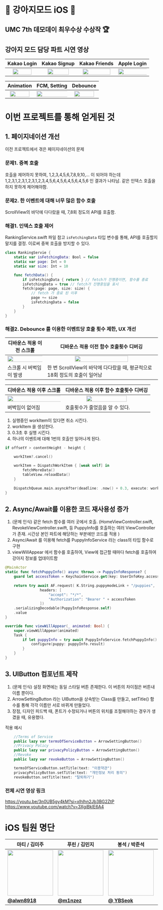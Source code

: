 # 🐶 강아지모드 iOS 🍎

## UMC 7th 데모데이 최우수상 수상작 🏆

## 강아지 모드 담당 파트 시연 영상
| Kakao Login | Kakao Signup | Kakao Friends |Apple Login |
| --- | --- | --- | --- |
|<center> <img src = "https://github.com/user-attachments/assets/1463352c-f031-4046-951c-0d727d318d24" width = "80%" height = "80%"/>  </center>| <center> <img src = "https://github.com/user-attachments/assets/6ac8ebf7-02c0-4da7-b64a-523c029e4300" width = "80%" height = "80%"/> </center> | <center> <img src = "https://github.com/user-attachments/assets/b6cfc560-6c7c-4d26-aa89-bd7646d8f1ab" width = "90%" height = "90%"/> </center> | <center> <img src = "https://github.com/user-attachments/assets/380a0f87-a4fc-4b30-9d59-847ae23351a5" width = "110%" height = "110%"/> </center> |

| Animation | FCM, Setting | Debounce |
| --- | --- | --- |
|<center> <img src = "https://github.com/user-attachments/assets/6bbdf8d4-8b04-44c5-b893-be53ec256c85" width = "90%" height = "90%"/>  </center>| <center> <img src = "https://github.com/user-attachments/assets/f17b95ec-63be-4835-abaa-1f4dadda712d" width = "110%" height = "110%"/> </center> | <center> <img src = "https://github.com/user-attachments/assets/07b861d6-7178-438d-be6a-d99de0d3ab40" width = "90%" height = "90%"/> </center> | 

# 이번 프로젝트를 통해 얻게된 것

## 1. 페이지네이션 개선
이전 프로젝트에서 겪은 페이지네이션의 문제 <br>
### 문제1. 중복 호출
호출을 제어하지 못하여, 1,2,3,4,5,6,7,8,9,10,... 이 되어야 하는데 1,2,3,1,2,3,1,2,3,1,2,3,4,5,6,4,5,6,4,5,6,4,5,6 인 결과가 나타남. 같은 인덱스 호출을 하지 못하게 제어해야함. <br>
### 문제2. 한 이벤트에 대해 너무 많은 함수 호출
ScrollView의 바닥에 다다랐을 때, 7,8회 정도의 API를 호출함. <br>

### 해결1. 인덱스 호출 제어

RankingService.swift 파일 참고
`isFetchingData` 타입 변수를 통해, API를 호출할지 말지를 결정. 이로써 중복 호출을 방지할 수 있다.

```swift
class RankingServie {
    static var isFetchingData: Bool = false
    static var page: Int = 0
    static var size: Int = 10

    func fetchData() {
        if isFetchingData { return } // fetch가 진행중이면, 함수를 종료
        isFetchingData = true // fetch가 진행중임을 표시
        fetch(page: page, size: size) {
            // fetch 가 종료 된 이후
            page += size
            isFetchingData = false
        }
    }
}
```

### 해결2. Debounce 를 이용한 이벤트당 호출 횟수 제한, UX 개선

|디바운스 적용 이전 스크롤|디바운스 적용 이전 함수 호출횟수 디버깅|
|---|---|
|<center> <img src = "https://github.com/user-attachments/assets/9f6d8607-b3ee-4e7c-991e-5cf8579a5954" width = "120%" height = "120%" > </center>|<center> <img src = "https://github.com/user-attachments/assets/9d2471be-2998-449f-8178-475df77b11f3" width = "70%" height = "70%" > </center>|
|스크롤 시 버벅임이 발생|한 번 ScrollView의 바닥에 다다랐을 때, 평균적으로 18회 정도의 호출이 일어남|

|디바운스 적용 이후 스크롤|디바운스 적용 이후 함수 호출횟수 디버깅|
|---|---|
|<center> <img src = "https://github.com/user-attachments/assets/4c856ea6-07ea-4ca1-b937-efdbf880394e" width = "120%" height = "120%" > </center>|<center> <img src = "https://github.com/user-attachments/assets/578d539c-3ce2-4117-9330-789cbdc9e84f" width = "70%" height = "70%" > </center>|
|버벅임이 없어짐|호출횟수가 줄었음을 알 수 있다.|

1. 실행중인 workItem이 있다면 취소 시킨다.
2. workItem 을 생성한다.
3. 0.3초 후 실행 시킨다.
4. 하나의 이벤트에 대해 1번의 호출만 일어나게 된다.

```swift
if offsetY > contentHeight - height {

    workItem?.cancel()
    
    workItem = DispatchWorkItem { [weak self] in
        fetchMoreData()
        tableView.reloadData()
    }
    
    DispatchQueue.main.asyncAfter(deadline: .now() + 0.3, execute: workItem이!)
}
```

## 2. Async/Await를 이용한 코드 재사용성 증가

1. (문제 인식) 같은 fetch 함수를 여러 곳에서 호출. (HomeViewController.swift, RevokeViewController.swift, 등 PuppyInfo를 호출하는 여러 ViewController가 존재. 시간상 본인 파트에 해당하는 부분에만 코드를 적용 )
2. Async/Await 를 이용해 fetch를 PuppyInfoService 라는 class의 타입 함수로 구현
3. viewWillAppear 에서 함수를 호출하여, View에 접근할 때마다 fetch를 호출하여 강아지 정보를 업데이트함

```swift
@MainActor
static func fetchPuppyInfo() async throws -> PuppyInfoResponse? {
    guard let accessToken = KeychainService.get(key: UserInfoKey.accessToken.rawValue) else { return nil }
    
    return try await AF.request( K.String.puppymodeLink + "/puppies",
                headers: [
                    "accept": "*/*",
                    "Authorization": "Bearer " + accessToken
                ])
    .serializingDecodable(PuppyInfoResponse.self)
    .value
}
```

```swift
override func viewWillAppear(_ animated: Bool) {
    super.viewWillAppear(animated)
    Task {
        if let puppyInfo = try await PuppyInfoService.fetchPuppyInfo() {
            configure(puppy: puppyInfo.result)
        }
    }
}
```

## 3. UIButton 컴포넌트 제작

1. (문제 인식) 설정 화면에는 동일 스타일 버튼 존재한다. 이 버튼의 차이점은 버튼내 이름 뿐이다.
2. ArrowSettingButton 라는 UIButton을 상속받는 Class를 만들고, setTitle() 함수를 통해 각각 이름만 서로 바뀌게 만들었다.
3. 장점, 디자인 피드백 때, 폰트가 수정되거나 버튼의 위치를 조절해야하는 경우가 생겼을 때, 유용했다.

적용 예시
```swift
    //Terms of Service
    public lazy var termsOfServiceButton = ArrowSettingButton()
    //Privacy Policy
    public lazy var privacyPolicyButton = ArrowSettingButton()
    //Revoke
    public lazy var revokeButton = ArrowSettingButton()

    termsOfServiceButton.setTitle(text: "이용약관")
    privacyPolicyButton.setTitle(text: "개인정보 처리 동의")
    revokeButton.setTitle(text: "탈퇴하기")
```

### 전체 시연 영상 링크
https://youtu.be/3n0UB5gy4kM?si=xlhlhn2Jb3BG2ZtP <br>
https://www.youtube.com/watch?v=3XgiBklE6A4 <br>

# iOS 팀원 명단
| 마티 / 김미주 | 푸린 / 김민지 | 봉석 / 박준석 | 루디 / 이승준 |
| --- | --- | --- | --- |
| <center> <img width="150px" src="https://avatars.githubusercontent.com/u/133081015?v=4" /></center> | <center> <img width="150px" src="https://avatars.githubusercontent.com/u/90819894?v=4" /></center> | <center> <img width="150px" src="https://avatars.githubusercontent.com/u/112086285?v=4" /></center> | <center> <img width="150px" src="https://avatars.githubusercontent.com/u/54970536?v=4" /></center> |
| **[@alwn8918](https://github.com/alwn8918)** | **[@m1nzez](https://github.com/m1nzez)** | **[@ YBSeok](https://github.com/YBSeok)** | **[@Rudy-009](https://github.com/Rudy-009)** |
